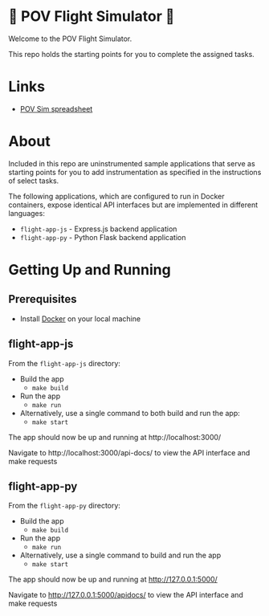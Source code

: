 # 🚀 POV Flight Simulator 🚀

Welcome to the POV Flight Simulator.

This repo holds the starting points for you to complete the assigned tasks.

# Links
- [POV Sim spreadsheet](https://docs.google.com/spreadsheets/d/1NjyNKgT0HVhAmHKodApmUdZshkA_ccwRApL3aE1Hw8M/edit?gid=2099201327#gid=2099201327)

# About

Included in this repo are uninstrumented sample applications that serve as starting points for you to add instrumentation as specified in the instructions of select tasks.

The following applications, which are configured to run in Docker containers, expose identical API interfaces but are implemented in different languages:
- `flight-app-js` - Express.js backend application
- `flight-app-py` - Python Flask backend application

# Getting Up and Running

## Prerequisites
- Install [Docker](https://docs.docker.com/engine/install/) on your local machine

## flight-app-js
From the `flight-app-js` directory:
- Build the app
    - `make build`
- Run the app
    - `make run`
- Alternatively, use a single command to both build and run the app:
    - `make start`

The app should now be up and running at http://localhost:3000/

Navigate to http://localhost:3000/api-docs/ to view the API interface and make requests

## flight-app-py
From the `flight-app-py` directory:

- Build the app
    - `make build`
- Run the app
    - `make run`
- Alternatively, use a single command to build and run the app
    - `make start`

The app should now be up and running at http://127.0.0.1:5000/

Navigate to http://127.0.0.1:5000/apidocs/ to view the API interface and make requests
